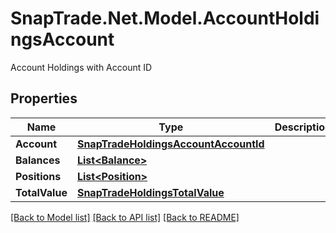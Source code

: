 # SnapTrade.Net.Model.AccountHoldingsAccount
Account Holdings with Account ID

## Properties

Name | Type | Description | Notes
------------ | ------------- | ------------- | -------------
**Account** | [**SnapTradeHoldingsAccountAccountId**](SnapTradeHoldingsAccountAccountId.md) |  | [optional] 
**Balances** | [**List&lt;Balance&gt;**](Balance.md) |  | [optional] 
**Positions** | [**List&lt;Position&gt;**](Position.md) |  | [optional] 
**TotalValue** | [**SnapTradeHoldingsTotalValue**](SnapTradeHoldingsTotalValue.md) |  | [optional] 

[[Back to Model list]](../README.md#documentation-for-models) [[Back to API list]](../README.md#documentation-for-api-endpoints) [[Back to README]](../README.md)

